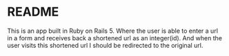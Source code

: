 # README

This is an app built in Ruby on Rails 5.  Where the user is able to enter a url in a form and receives back a shortened url as an integer(id). And when the user visits this shortened url I should be redirected to the original url.

